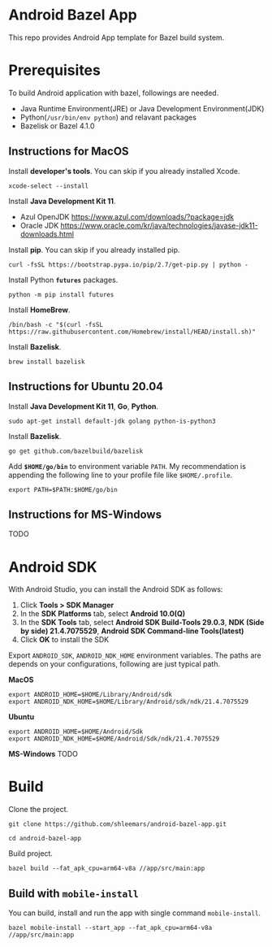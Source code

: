 # Android Bazel App
This repo provides Android App template for Bazel build system.

# Prerequisites

To build Android application with bazel, followings are needed.

- Java Runtime Environment(JRE) or Java Development Environment(JDK)
- Python(`/usr/bin/env python`) and relavant packages
- Bazelisk or Bazel 4.1.0

## Instructions for MacOS
Install **developer's tools**. You can skip if you already installed Xcode.
```shell
xcode-select --install
```

Install **Java Development Kit 11**.
- Azul OpenJDK https://www.azul.com/downloads/?package=jdk
- Oracle JDK https://www.oracle.com/kr/java/technologies/javase-jdk11-downloads.html

Install **pip**. You can skip if you already installed pip.
```shell
curl -fsSL https://bootstrap.pypa.io/pip/2.7/get-pip.py | python -
```

Install Python **`futures`** packages.
```shell
python -m pip install futures
```

Install **HomeBrew**.
```shell
/bin/bash -c "$(curl -fsSL https://raw.githubusercontent.com/Homebrew/install/HEAD/install.sh)"
```

Install **Bazelisk**.
```shell
brew install bazelisk
```

## Instructions for Ubuntu 20.04
Install **Java Development Kit 11**, **Go**, **Python**.
```shell
sudo apt-get install default-jdk golang python-is-python3
```

Install **Bazelisk**.
```shell
go get github.com/bazelbuild/bazelisk
```

Add **`$HOME/go/bin`** to environment variable `PATH`. My recommendation is appending the following line to your profile file like `$HOME/.profile`.
```shell
export PATH=$PATH:$HOME/go/bin
```

## Instructions for MS-Windows
TODO

# Android SDK 

With Android Studio, you can install the Android SDK as follows:
1. Click **Tools > SDK Manager**
2. In the **SDK Platforms** tab, select **Android 10.0(Q)**
3. In the **SDK Tools** tab, select **Android SDK Build-Tools 29.0.3**, **NDK (Side by side) 21.4.7075529**, **Android SDK Command-line Tools(latest)**
4. Click **OK** to install the SDK

Export `ANDROID_SDK`, `ANDROID_NDK_HOME` environment variables. The paths are depends on your configurations, following are just typical path.

**MacOS**
```shell
export ANDROID_HOME=$HOME/Library/Android/sdk
export ANDROID_NDK_HOME=$HOME/Library/Android/sdk/ndk/21.4.7075529
```

**Ubuntu**
```shell
export ANDROID_HOME=$HOME/Android/Sdk
export ANDROID_NDK_HOME=$HOME/Android/Sdk/ndk/21.4.7075529
```

**MS-Windows**
TODO

# Build
Clone the project.

```shell
git clone https://github.com/shleemars/android-bazel-app.git
```
```shell
cd android-bazel-app
```

Build project.

```shell
bazel build --fat_apk_cpu=arm64-v8a //app/src/main:app
```

## Build with `mobile-install`
You can build, install and run the app with single command `mobile-install`.

```shell
bazel mobile-install --start_app --fat_apk_cpu=arm64-v8a //app/src/main:app
```
